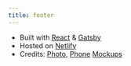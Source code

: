 ```yaml
---
title: footer
---
```


* Built with [React](https://reactjs.org/) & [Gatsby](https://www.gatsbyjs.org/)
* Hosted on [Netlify](https://www.netlify.com/)
* Credits: [Photo](https://unsplash.com/photos/22mlwLRBlj0), [Phone](http://creativecrunk.com/google-pixel-psd-mockup/) [Mockups](http://creativecrunk.com/google-pixel-psd-mockup-2/)
